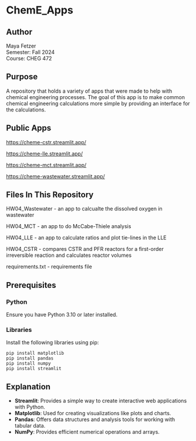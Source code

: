 # ChemE_Apps

## Author
Maya Fetzer  
Semester: Fall 2024  
Course: CHEG 472  

## Purpose
A repository that holds a variety of apps that were made to help with chemical engineering processes. The goal of this app is to make common chemical engineering calculations more simple by providing an interface for the calculations.

## Public Apps

https://cheme-cstr.streamlit.app/

https://cheme-lle.streamlit.app/

https://cheme-mct.streamlit.app/

https://cheme-wastewater.streamlit.app/

## Files In This Repository

HW04_Wastewater - an app to calcualte the dissolved oxygen in wastewater

HW04_MCT - an app to do McCabe-Thiele analysis

HW04_LLE - an app to calculate ratios and plot tie-lines in the LLE

HW04_CSTR - compares CSTR and PFR reactors for a first-order irreversible reaction and calculates reactor volumes

requirements.txt - requirements file

## Prerequisites

### Python
Ensure you have Python 3.10 or later installed.

### Libraries
Install the following libraries using pip:

```
pip install matplotlib
pip install pandas
pip install numpy
pip install streamlit 
```

## Explanation

- **Streamlit**: Provides a simple way to create interactive web applications with Python.
- **Matplotlib**: Used for creating visualizations like plots and charts.
- **Pandas**: Offers data structures and analysis tools for working with tabular data.
- **NumPy**: Provides efficient numerical operations and arrays.
